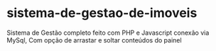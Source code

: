 # sistema-de-gestao-de-imoveis
Sistema de Gestão completo feito com PHP e Javascript conexão via MySql, 
Com opção de arrastar e soltar conteúdos do painel
